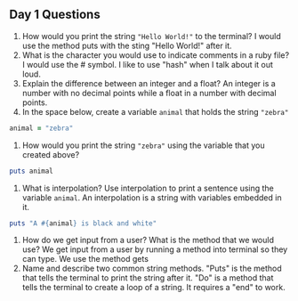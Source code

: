 ## Day 1 Questions

1. How would you print the string `"Hello World!"` to the terminal?
I would use the method puts with the sting "Hello World!" after it.
1. What is the character you would use to indicate comments in a ruby file?
I would use the # symbol. I like to use "hash" when I talk about it out loud.
1. Explain the difference between an integer and a float?
An integer is a number with no decimal points while a float in a number with decimal points.
1. In the space below, create a variable `animal` that holds the string `"zebra"`
```ruby
animal = "zebra"
```
1. How would you print the string `"zebra"` using the variable that you created above?
```ruby
puts animal
```
1. What is interpolation? Use interpolation to print a sentence using the variable `animal`.
An interpolation is a string with variables embedded in it.
```ruby
puts "A #{animal} is black and white"
```

1. How do we get input from a user? What is the method that we would use?
We get input from a user by running a method into terminal so they can type.
We use the method gets
1. Name and describe two common string methods.
"Puts" is the method that tells the terminal to print the string after it.
"Do" is a method that tells the terminal to create a loop of a string. It requires a "end" to work.
